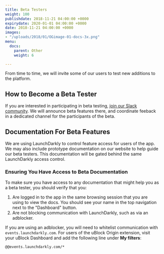 ```yaml
---
title: Beta Testers
weight: 100
publishdate: 2018-11-21 04:00:00 +0000
expirydate: 2020-01-01 04:00:00 +0000
date: 2018-11-21 04:00:00 +0000
images:
- "/uploads/2018/01/OGimage-01-docs-3x.png"
menu:
  docs:
    parent: Other
    weight: 6

---
```

From time to time, we will invite some of our users to test new additions to the platform.

## How to Become a Beta Tester

If you are interested in participating in beta testing, [join our Slack community](/blog/join-our-slack-community/). We will announce beta features there, and coordinate feeback in a dedicated channel for the participants of the beta.

## Documentation For Beta Features

We are using LaunchDarkly to control feature access for users of the app. We may also include prototype documentation on our website to help guide our beta testers. This documentation will be gated behind the same LaunchDarkly access control.

### Ensuring You Have Access to Beta Documentation

To make sure you have access to any documentation that might help you as a beta tester, you should verify that you:

1. Are logged in to the app in the same browsing session that you are using to view the docs. You should see your name in the top navigation next to the "Dashboard" button.
2. Are not blocking communication with LaunchDarkly, such as via an adblocker.

If you are using an adblocker, you will need to whitelist communication with `events.launchdarkly.com`. For users of the uBlock Origin extension, visit your uBlock Dashboard and add the following line under **My filters**:

    @@events.launchdarkly.com/*
